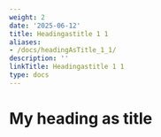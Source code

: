 ```yaml
---
weight: 2
date: '2025-06-12'
title: Headingastitle 1 1
aliases:
- /docs/headingAsTitle_1_1/
description: ''
linkTitle: Headingastitle 1 1
type: docs
---
```


# My heading as title
